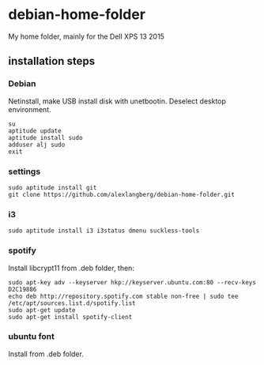 # debian-home-folder
My home folder, mainly for the Dell XPS 13 2015

## installation steps

### Debian

Netinstall, make USB install disk with unetbootin. Deselect desktop environment.

	su
	aptitude update
	aptitude install sudo
	adduser alj sudo
	exit

### settings

	sudo aptitude install git
	git clone https://github.com/alexlangberg/debian-home-folder.git

### i3

	sudo aptitude install i3 i3status dmenu suckless-tools

### spotify

Install libcrypt11 from .deb folder, then:

	sudo apt-key adv --keyserver hkp://keyserver.ubuntu.com:80 --recv-keys D2C19886
	echo deb http://repository.spotify.com stable non-free | sudo tee /etc/apt/sources.list.d/spotify.list
	sudo apt-get update
	sudo apt-get install spotify-client

### ubuntu font

Install from .deb folder.
